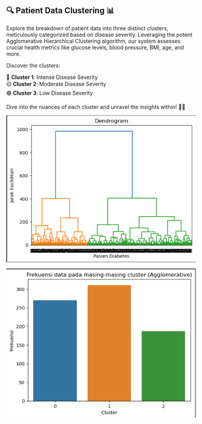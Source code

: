 ## 🔍 **Patient Data Clustering** 📊

Explore the breakdown of patient data into three distinct clusters, meticulously categorized based on disease severity. Leveraging the potent Agglomerative Hierarchical Clustering algorithm, our system assesses crucial health metrics like glucose levels, blood pressure, BMI, age, and more.

Discover the clusters:

🔴 **Cluster 1**: Intense Disease Severity  
🟡 **Cluster 2**: Moderate Disease Severity  
🟢 **Cluster 3**: Low Disease Severity  

Dive into the nuances of each cluster and unravel the insights within! 🌟✨

![Cluster determination dendogram](https://github.com/harycp/AHC-for-Diabetes-Datasets/blob/8ceb4f34c5d728fef7738fb31cacc1681f60fb41/Screenshot%202023-12-17%20114051.png)

![Frequency of data distribution in each cluster](https://github.com/harycp/AHC-for-Diabetes-Datasets/blob/35f03a9731aa4e8c08b799ceff2b0aca7aca612f/Screenshot%202023-12-17%20114112.png)
